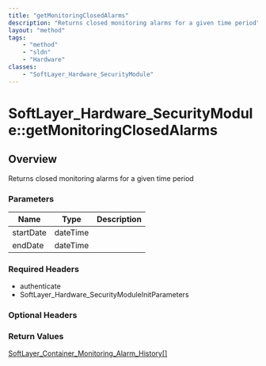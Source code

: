 ```yaml
---
title: "getMonitoringClosedAlarms"
description: "Returns closed monitoring alarms for a given time period"
layout: "method"
tags:
    - "method"
    - "sldn"
    - "Hardware"
classes:
    - "SoftLayer_Hardware_SecurityModule"
---
```

# SoftLayer_Hardware_SecurityModule::getMonitoringClosedAlarms
## Overview 
Returns closed monitoring alarms for a given time period 

### Parameters 
|Name | Type | Description |
| --- | --- | --- |
|startDate| dateTime| |
|endDate| dateTime| |


### Required Headers
* authenticate
* SoftLayer_Hardware_SecurityModuleInitParameters

### Optional Headers

### Return Values
<a href='/reference/datatypes/SoftLayer_Container_Monitoring_Alarm_History'>SoftLayer_Container_Monitoring_Alarm_History[] </a>
